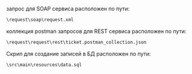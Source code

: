 запрос для SOAP сервиса расположен по пути:
```bash
\request\soap\request.xml
```

коллекция postman запросов для REST сервиса расположен по пути:
```bash
\request\request\rest\ticket.postman_collection.json
```

Скрип для создание записей в БД расположен по пути: 
```bash
\src\main\resources\data.sql
```
